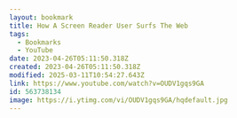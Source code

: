 ```yaml
---
layout: bookmark
title: How A Screen Reader User Surfs The Web
tags:
  - Bookmarks
  - YouTube
date: 2023-04-26T05:11:50.318Z
created: 2023-04-26T05:11:50.318Z
modified: 2025-03-11T10:54:27.643Z
link: https://www.youtube.com/watch?v=OUDV1gqs9GA
id: 563738134
image: https://i.ytimg.com/vi/OUDV1gqs9GA/hqdefault.jpg
---
```

